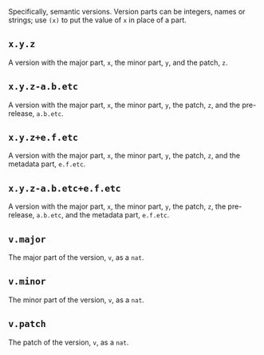 Specifically, semantic versions. Version parts can be integers, names or strings; use `(x)` to put the value of `x` in place of a part.

## `x.y.z`
A version with the major part, `x`, the minor part, `y`, and the patch, `z`.

## `x.y.z-a.b.etc`
A version with the major part, `x`, the minor part, `y`, the patch, `z`, and the pre-release, `a.b.etc`.

## `x.y.z+e.f.etc`
A version with the major part, `x`, the minor part, `y`, the patch, `z`, and the metadata part, `e.f.etc`.

## `x.y.z-a.b.etc+e.f.etc`
A version with the major part, `x`, the minor part, `y`, the patch, `z`, the pre-release, `a.b.etc`, and the metadata part, `e.f.etc`.

##  `v.major`
The major part of the version, `v`, as a `nat`.

##  `v.minor`
The minor part of the version, `v`, as a `nat`.

##  `v.patch`
The patch of the version, `v`, as a `nat`.